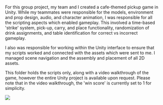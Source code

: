 
For this group project, my team and I created a cafe-themed pickup game in Unity. While my teammates were responsible for the models, environment and prop design, audio, and character animation, I was responsible for all the scripting aspects which enabled gameplay. This involved a time-based 'strike' system, pick-up, carry, and place functionality, randomization of drink assignments, and table identification for correct vs incorrect gameplay.

I also was responsible for working within the Unity interface to ensure that my scripts worked and connected with the assets which were sent to me. I managed scene navigation and the assembly and placement of all 2D assets.

This folder holds the scripts only, along with a video walkthrough of the game, however the entire Unity project is available upon request.
Please note that in the video walkthrough, the 'win score' is currently set to 1 for simplicity.

<img src="./exampleOutput.ppm">
